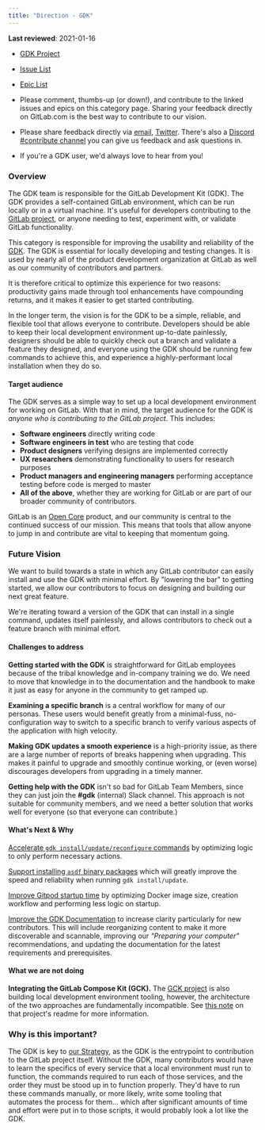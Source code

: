 ```yaml
---
title: "Direction - GDK"
---
```


**Last reviewed**: 2021-01-16

- [GDK Project](https://gitlab.com/gitlab-org/gitlab-development-kit)
- [Issue List](https://gitlab.com/gitlab-org/gitlab-development-kit/-/issues)
- [Epic List](https://gitlab.com/groups/gitlab-org/-/epics?scope=all&utf8=%E2%9C%93&state=opened&label_name[]=Category%3AGDK)

- Please comment, thumbs-up (or down!), and contribute to the linked issues and
  epics on this category page. Sharing your feedback directly on GitLab.com is
  the best way to contribute to our vision.
- Please share feedback directly via [email](mailto:contributors@gitlab.com),
  [Twitter](https://twitter.com/gitlab). There's also a [Discord #contribute channel](https://discord.gg/gitlab) you can give us feedback and ask questions in.
- If you're a GDK user, we'd always love to hear from you!

### Overview

The GDK team is responsible for the GitLab Development Kit (GDK). The GDK
provides a self-contained GitLab environment, which can be run locally or in a
virtual machine. It's useful for developers contributing to the [GitLab project](https://gitlab.com/gitlab-org/gitlab),
or anyone needing to test, experiment with, or validate GitLab functionality.

This category is responsible for improving the usability and reliability of
the [GDK](https://gitlab.com/gitlab-org/gitlab-development-kit).
The GDK is essential for locally developing and testing changes.
It is used by nearly all of the product development organization at GitLab as
well as our community of contributors and partners.

It is therefore critical to optimize this experience for two reasons:
productivity gains made through tool enhancements have compounding returns,
and it makes it easier to get started contributing.

In the longer term, the vision is for the GDK to be a simple, reliable, and
flexible tool that allows everyone to contribute. Developers should be able to
keep their local development environment up-to-date painlessly, designers
should be able to quickly check out a branch and validate a feature they
designed, and everyone using the GDK should be running few commands to achieve
this, and experience a highly-performant local installation when they do so.

#### Target audience

The GDK serves as a simple way to set up a local development environment for
working on GitLab. With that in mind, the target audience for the GDK is
_anyone who is contributing to the GitLab project_. This includes:

- **Software engineers** directly writing code
- **Software engineers in test** who are testing that code
- **Product designers** verifying designs are implemented correctly
- **UX researchers** demonstrating functionality to users for research purposes
- **Product managers and engineering managers** performing acceptance testing
  before code is merged to master
- **All of the above**, whether they are working for GitLab or are part of
  our broader community of contributors.

GitLab is an [Open Core](https://en.wikipedia.org/wiki/Open-core_model) product,
and our community is central to the continued success of our mission. This
means that tools that allow anyone to jump in and contribute are vital to
keeping that momentum going.

### Future Vision

We want to build towards a state in which any GitLab contributor can easily install and use the GDK
with minimal effort. By "lowering the bar" to getting started, we allow our contributors to focus
on designing and building our next great feature.

We're iterating toward a version of the GDK that can install in a single command, updates itself
painlessly, and allows contributors to check out a feature branch with minimal effort.

#### Challenges to address

**Getting started with the GDK** is straightforward for GitLab employees because
of the tribal knowledge and in-company training we do. We need to move that
knowledge in to the documentation and the handbook to make it just as easy for
anyone in the community to get ramped up.

**Examining a specific branch** is a central workflow for many of our personas.
These users would benefit greatly from a minimal-fuss, no-configuration way to
switch to a specific branch to verify various aspects of the application with
high velocity.

**Making GDK updates a smooth experience** is a high-priority issue, as there
are a large number of reports of breaks happening when upgrading. This makes it
painful to upgrade and smoothly continue working, or (even worse) discourages
developers from upgrading in a timely manner.

**Getting help with the GDK** isn't so bad for GitLab Team Members, since they
can just join the **#gdk** (internal) Slack channel. This
approach is not suitable for community members, and we need a better solution
that works well for everyone (so that everyone can contribute.)

#### What's Next & Why

[Accelerate `gdk install/update/reconfigure` commands](https://gitlab.com/groups/gitlab-org/-/epics/7309)
by optimizing logic to only perform necessary actions.

[Support installing `asdf` binary packages](https://gitlab.com/groups/gitlab-org/-/epics/8238)
which will greatly improve the speed and reliability when running `gdk install/update`.

[Improve Gitpod startup time](https://gitlab.com/groups/gitlab-org/-/epics/7589)
by optimizing Docker image size, creation workflow and performing less logic
on startup.

[Improve the GDK Documentation](https://gitlab.com/groups/gitlab-org/-/epics/3218)
to increase clarity particularly for new contributors. This will include
reorganizing content to make it more discoverable and scannable, improving our
_"Preparing your computer"_ recommendations, and updating the documentation
for the latest requirements and prerequisites.

#### What we are not doing

**Integrating the GitLab Compose Kit (GCK).** The [GCK project](https://gitlab.com/gitlab-org/gitlab-compose-kit)
is also building local development environment tooling, however, the architecture
of the two approaches are fundamentally incompatible. See [this note](https://gitlab.com/gitlab-org/gitlab-compose-kit#should-i-use-gdk-or-gck) on that project's readme for more information.

### Why is this important?

The GDK is key to [our Strategy](/handbook/company/strategy/#how),
as the GDK is the entrypoint to contribution to the GitLab project itself. Without
the GDK, many contributors would have to learn the specifics of every
service that a local environment must run to function, the commands required to
run each of those services, and the order they must be stood up in to function
properly. They'd have to run these commands manually, or more likely, write some
tooling that automates the process for them... which after significant amounts
of time and effort were put in to those scripts, it would probably look a lot like the GDK.
